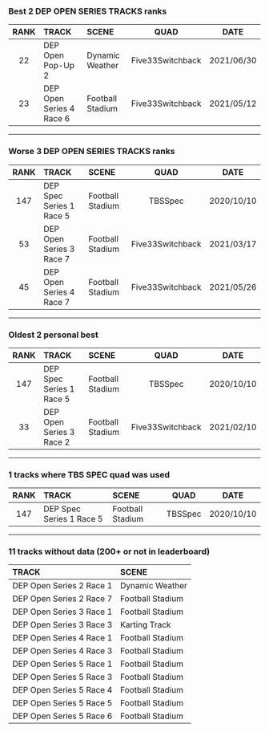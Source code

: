 ### Best 2 DEP OPEN SERIES TRACKS ranks
|RANK|TRACK|SCENE|QUAD|DATE|
|:---:|:---|:---|:---:|:---:|
|22|DEP Open Pop-Up 2|Dynamic Weather|Five33Switchback|2021/06/30|
|23|DEP Open Series 4 Race 6|Football Stadium|Five33Switchback|2021/05/12|
---
### Worse 3 DEP OPEN SERIES TRACKS ranks
|RANK|TRACK|SCENE|QUAD|DATE|
|:---:|:---|:---|:---:|:---:|
|147|DEP Spec Series 1 Race 5|Football Stadium|TBSSpec|2020/10/10|
|53|DEP Open Series 3 Race 7|Football Stadium|Five33Switchback|2021/03/17|
|45|DEP Open Series 4 Race 7|Football Stadium|Five33Switchback|2021/05/26|
---
### Oldest 2 personal best
|RANK|TRACK|SCENE|QUAD|DATE|
|:---:|:---|:---|:---:|:---:|
|147|DEP Spec Series 1 Race 5|Football Stadium|TBSSpec|2020/10/10|
|33|DEP Open Series 3 Race 2|Football Stadium|Five33Switchback|2021/02/10|
---
### 1 tracks where TBS SPEC quad was used
|RANK|TRACK|SCENE|QUAD|DATE|
|:---:|:---|:---|:---:|:---:|
|147|DEP Spec Series 1 Race 5|Football Stadium|TBSSpec|2020/10/10|
---
### 11 tracks without data (200+ or not in leaderboard)
|TRACK|SCENE|
|:---|:---|
|DEP Open Series 2 Race 1|Dynamic Weather|
|DEP Open Series 2 Race 7|Football Stadium|
|DEP Open Series 3 Race 1|Football Stadium|
|DEP Open Series 3 Race 3|Karting Track|
|DEP Open Series 4 Race 1|Football Stadium|
|DEP Open Series 4 Race 3|Football Stadium|
|DEP Open Series 5 Race 1|Football Stadium|
|DEP Open Series 5 Race 3|Football Stadium|
|DEP Open Series 5 Race 4|Football Stadium|
|DEP Open Series 5 Race 5|Football Stadium|
|DEP Open Series 5 Race 6|Football Stadium|
